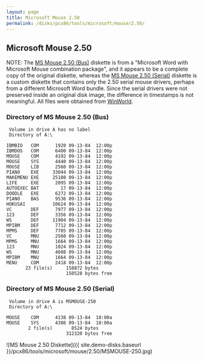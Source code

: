 ```yaml
---
layout: page
title: Microsoft Mouse 2.50
permalink: /disks/pcx86/tools/microsoft/mouse/2.50/
---
```


Microsoft Mouse 2.50
--------------------

NOTE: The [MS Mouse 2.50 (Bus)](#directory-of-ms-mouse-250-bus) diskette is from a
"Microsoft Word with Microsoft Mouse combination package", and it appears to be a complete copy of the original diskette,
whereas the [MS Mouse 2.50 (Serial)](#directory-of-ms-mouse-250-serial) diskette is a custom diskette that contains only the
2.50 serial mouse drivers, perhaps from a different Microsoft Word bundle.  Since the serial drivers were not preserved inside
an original disk image, the difference in timestamps is not meaningful. All files were obtained from
[WinWorld](https://winworldpc.com/product/microsoft-mouse/2x).

### Directory of MS Mouse 2.50 (Bus)

	 Volume in drive A has no label
	 Directory of A:\

	IBMBIO   COM      1920 09-13-84  12:00p
	IBMDOS   COM      6400 09-13-84  12:00p
	MOUSE    COM      4192 09-13-84  12:00p
	MOUSE    SYS      4440 09-13-84  12:00p
	MOUSE    LIB      2560 09-13-84  12:00p
	PIANO    EXE     33044 09-13-84  12:00p
	MAKEMENU EXE     25180 09-13-84  12:00p
	LIFE     EXE      2095 09-13-84  12:00p
	AUTOEXEC BAT        17 09-13-84  12:00p
	DOODLE   EXE      6272 09-13-84  12:00p
	PIANO    BAS      9536 09-13-84  12:00p
	HOKUSAI          10624 09-13-84  12:00p
	VC       DEF      7977 09-13-84  12:00p
	123      DEF      3356 09-13-84  12:00p
	WS       DEF     11904 09-13-84  12:00p
	MPIBM    DEF      7712 09-13-84  12:00p
	MPMS     DEF      7705 09-13-84  12:00p
	VC       MNU      2560 09-13-84  12:00p
	MPMS     MNU      1664 09-13-84  12:00p
	123      MNU      1024 09-13-84  12:00p
	WS       MNU      4608 09-13-84  12:00p
	MPIBM    MNU      1664 09-13-84  12:00p
	MENU     COM      2418 09-13-84  12:00p
	       23 file(s)     158872 bytes
	                      150528 bytes free

### Directory of MS Mouse 2.50 (Serial)

	 Volume in drive A is MSMOUSE-250
	 Directory of A:\

	MOUSE    COM      4138 09-13-84  10:00a
	MOUSE    SYS      4386 09-13-84  10:00a
	        2 file(s)       8524 bytes
	                      312320 bytes free

![MS Mouse 2.50 Diskette]({{ site.demo-disks.baseurl }}/pcx86/tools/microsoft/mouse/2.50/MSMOUSE-250.jpg)
